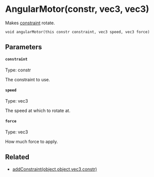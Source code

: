# AngularMotor(constr, vec3, vec3)

Makes [constraint](#constraint) rotate.

```
void angularMotor(this constr constraint, vec3 speed, vec3 force)
```

## Parameters

#### `constraint`
Type: constr

The constraint to use.

#### `speed`
Type: vec3

The speed at which to rotate at.

#### `force`
Type: vec3

How much force to apply.

## Related

 - [addConstraint(object,object,vec3,constr)](/MdDocs/Functions/Physics/AddConstraint.md)

